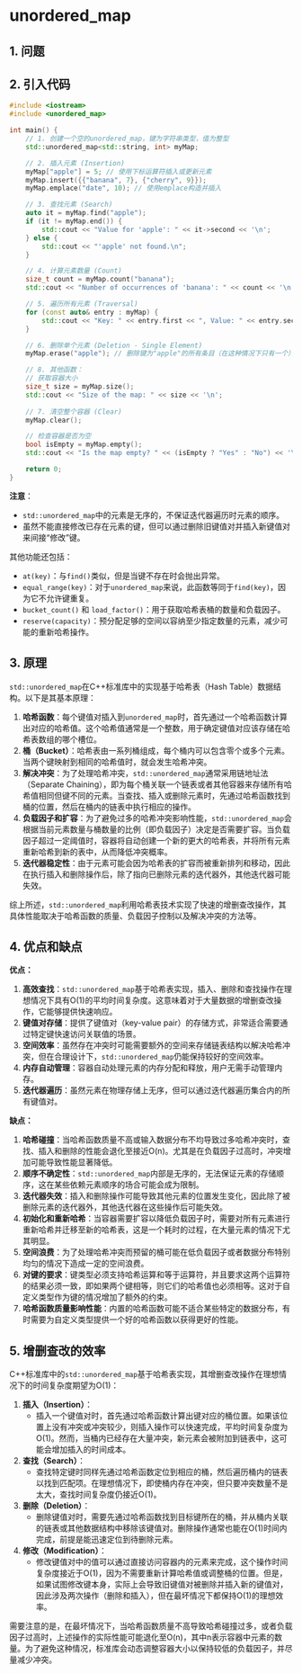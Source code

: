 # unordered_map

## 1. 问题

## 2. 引入代码

```c++
#include <iostream>
#include <unordered_map>

int main() {
    // 1. 创建一个空的unordered_map，键为字符串类型，值为整型
    std::unordered_map<std::string, int> myMap;

    // 2. 插入元素 (Insertion)
    myMap["apple"] = 5; // 使用下标运算符插入或更新元素
    myMap.insert({{"banana", 7}, {"cherry", 9}});
    myMap.emplace("date", 10); // 使用emplace构造并插入

    // 3. 查找元素 (Search)
    auto it = myMap.find("apple");
    if (it != myMap.end()) {
        std::cout << "Value for 'apple': " << it->second << '\n';
    } else {
        std::cout << "'apple' not found.\n";
    }

    // 4. 计算元素数量 (Count)
    size_t count = myMap.count("banana");
    std::cout << "Number of occurrences of 'banana': " << count << '\n';

    // 5. 遍历所有元素 (Traversal)
    for (const auto& entry : myMap) {
        std::cout << "Key: " << entry.first << ", Value: " << entry.second << '\n';
    }

    // 6. 删除单个元素 (Deletion - Single Element)
    myMap.erase("apple"); // 删除键为"apple"的所有条目（在这种情况下只有一个）

    // 8. 其他函数：
    // 获取容器大小
    size_t size = myMap.size();
    std::cout << "Size of the map: " << size << '\n';
  
  	// 7. 清空整个容器 (Clear)
    myMap.clear();

    // 检查容器是否为空
    bool isEmpty = myMap.empty();
    std::cout << "Is the map empty? " << (isEmpty ? "Yes" : "No") << '\n';

    return 0;
}
```

**注意**：

- `std::unordered_map`中的元素是无序的，不保证迭代器遍历时元素的顺序。
- 虽然不能直接修改已存在元素的键，但可以通过删除旧键值对并插入新键值对来间接“修改”键。

其他功能还包括：

- `at(key)`：与`find()`类似，但是当键不存在时会抛出异常。
- `equal_range(key)`：对于`unordered_map`来说，此函数等同于`find(key)`，因为它不允许键重复。
- `bucket_count()` 和 `load_factor()`：用于获取哈希表桶的数量和负载因子。
- `reserve(capacity)`：预分配足够的空间以容纳至少指定数量的元素，减少可能的重新哈希操作。

## 3. 原理

`std::unordered_map`在C++标准库中的实现基于哈希表（Hash Table）数据结构。以下是其基本原理：

1. **哈希函数**：每个键值对插入到`unordered_map`时，首先通过一个哈希函数计算出对应的哈希值。这个哈希值通常是一个整数，用于确定键值对应该存储在哈希表数组的哪个槽位。
2. **桶（Bucket）**：哈希表由一系列桶组成，每个桶内可以包含零个或多个元素。当两个键映射到相同的哈希值时，就会发生哈希冲突。
3. **解决冲突**：为了处理哈希冲突，`std::unordered_map`通常采用链地址法（Separate Chaining），即为每个桶关联一个链表或者其他容器来存储所有哈希值相同但键不同的元素。当查找、插入或删除元素时，先通过哈希函数找到桶的位置，然后在桶内的链表中执行相应的操作。
4. **负载因子和扩容**：为了避免过多的哈希冲突影响性能，`std::unordered_map`会根据当前元素数量与桶数量的比例（即负载因子）决定是否需要扩容。当负载因子超过一定阈值时，容器将自动创建一个新的更大的哈希表，并将所有元素重新哈希到新的表中，从而降低冲突概率。
5. **迭代器稳定性**：由于元素可能会因为哈希表的扩容而被重新排列和移动，因此在执行插入和删除操作后，除了指向已删除元素的迭代器外，其他迭代器可能失效。

综上所述，`std::unordered_map`利用哈希表技术实现了快速的增删查改操作，其具体性能取决于哈希函数的质量、负载因子控制以及解决冲突的方法等。

## 4. 优点和缺点

**优点：**

1. **高效查找**：`std::unordered_map`基于哈希表实现，插入、删除和查找操作在理想情况下具有O(1)的平均时间复杂度。这意味着对于大量数据的增删查改操作，它能够提供快速响应。
2. **键值对存储**：提供了键值对（key-value pair）的存储方式，非常适合需要通过特定键快速访问关联值的场景。
3. **空间效率**：虽然存在冲突时可能需要额外的空间来存储链表结构以解决哈希冲突，但在合理设计下，`std::unordered_map`仍能保持较好的空间效率。
4. **内存自动管理**：容器自动处理元素的内存分配和释放，用户无需手动管理内存。
5. **迭代器遍历**：虽然元素在物理存储上无序，但可以通过迭代器遍历集合内的所有键值对。

**缺点：**

1. **哈希碰撞**：当哈希函数质量不高或输入数据分布不均导致过多哈希冲突时，查找、插入和删除的性能会退化至接近O(n)。尤其是在负载因子过高时，冲突增加可能导致性能显著降低。
2. **顺序不确定性**：`std::unordered_map`内部是无序的，无法保证元素的存储顺序，这在某些依赖元素顺序的场合可能会成为限制。
3. **迭代器失效**：插入和删除操作可能导致其他元素的位置发生变化，因此除了被删除元素的迭代器外，其他迭代器在这些操作后可能失效。
4. **初始化和重新哈希**：当容器需要扩容以降低负载因子时，需要对所有元素进行重新哈希并迁移至新的哈希表，这是一个耗时的过程，在大量元素的情况下尤其明显。
5. **空间浪费**：为了处理哈希冲突而预留的桶可能在低负载因子或者数据分布特别均匀的情况下造成一定的空间浪费。
6. **对键的要求**：键类型必须支持哈希运算和等于运算符，并且要求这两个运算符的结果必须一致，即如果两个键相等，则它们的哈希值也必须相等。这对于自定义类型作为键的情况增加了额外的约束。
7. **哈希函数质量影响性能**：内置的哈希函数可能不适合某些特定的数据分布，有时需要为自定义类型提供一个好的哈希函数以获得更好的性能。

## 5. 增删查改的效率

C++标准库中的`std::unordered_map`基于哈希表实现，其增删查改操作在理想情况下的时间复杂度期望为O(1)：

1. **插入（Insertion）**：
   - 插入一个键值对时，首先通过哈希函数计算出键对应的桶位置。如果该位置上没有冲突或冲突较少，则插入操作可以快速完成，平均时间复杂度为O(1)。然而，当桶内已经存在大量冲突，新元素会被附加到链表中，这可能会增加插入的时间成本。
2. **查找（Search）**：
   - 查找特定键时同样先通过哈希函数定位到相应的桶，然后遍历桶内的链表以找到匹配项。在理想情况下，即使桶内存在冲突，但只要冲突数量不是太大，查找时间复杂度仍接近O(1)。
3. **删除（Deletion）**：
   - 删除键值对时，需要先通过哈希函数找到目标键所在的桶，并从桶内关联的链表或其他数据结构中移除该键值对。删除操作通常也能在O(1)时间内完成，前提是能迅速定位到待删除元素。
4. **修改（Modification）**：
   - 修改键值对中的值可以通过直接访问容器内的元素来完成，这个操作时间复杂度接近于O(1)，因为不需要重新计算哈希值或调整桶的位置。但是，如果试图修改键本身，实际上会导致旧键值对被删除并插入新的键值对，因此涉及两次操作（删除和插入），但在最坏情况下都保持O(1)的理想效率。

需要注意的是，在最坏情况下，当哈希函数质量不高导致哈希碰撞过多，或者负载因子过高时，上述操作的实际性能可能退化至O(n)，其中n表示容器中元素的数量。为了避免这种情况，标准库会动态调整容器大小以保持较低的负载因子，并尽量减少冲突。